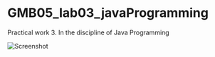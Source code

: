 # GMB05_lab03_javaProgramming
Practical work 3. In the discipline of Java Programming

![Screenshot](Screenshot_1.png)
